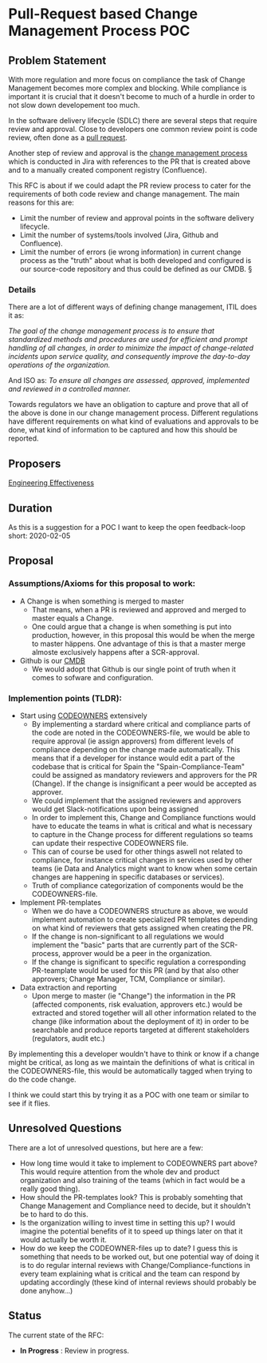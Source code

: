 # Pull-Request based Change Management Process POC

## Problem Statement

With more regulation and more focus on compliance the task of Change Management becomes more complex and blocking. 
While compliance is important it is crucial that it doesn't become to much of a hurdle in order to not slow down developement too much.

In the software delivery lifecycle (SDLC) there are several steps that require review and approval. 
Close to developers one common review point is code review, often done as a [pull request](https://help.github.com/en/github/collaborating-with-issues-and-pull-requests/about-pull-requests). 

Another step of review and approval is the [change management process](https://confluence.leovegas.com/display/PT/Change+Management) which is conducted in Jira with references to the PR that is created above and to a manually created component registry (Confluence). 

This RFC is about if we could adapt the PR review process to cater for the requirements of both code review and change management. 
The main reasons for this are: 
- Limit the number of review and approval points in the software delivery lifecycle.
- Limit the number of systems/tools involved (Jira, Github and Confluence).
- Limit the number of errors (ie wrong information) in current change process as the "truth" about what is both developed and configured is our source-code repository and thus could be defined as our CMDB.
§

### Details

There are a lot of different ways of defining change management, ITIL does it as: 

_The goal of the change management process is to ensure that standardized methods and procedures are used for efficient and prompt handling of all changes, in order to minimize the impact of change-related incidents upon service quality, and consequently improve the day-to-day operations of the organization._

And ISO as: 
_To ensure all changes are assessed, approved, implemented and reviewed in a controlled manner._

Towards regulators we have an obligation to capture and prove that all of the above is done in our change management process.
Different regulations have different requirements on what kind of evaluations and approvals to be done, what kind of information to be captured and how this should be reported. 

## Proposers

[Engineering Effectiveness](https://confluence.leovegas.com/display/PLAT/Engineering+Effectiveness)

## Duration

As this is a suggestion for a POC I want to keep the open feedback-loop short:
2020-02-05

## Proposal

### Assumptions/Axioms for this proposal to work:
- A Change is when something is merged to master
    - That means, when a PR is reviewed and approved and merged to master equals a Change. 
    - One could argue that a change is when something is put into production, however, in this proposal this would be when the merge to master häppens. One advantage of this is that a master merge almoste exclusively happens after a SCR-approval. 
- Github is our [CMDB](https://en.wikipedia.org/wiki/Configuration_management_database)
    - We would adopt that Github is our single point of truth when it comes to sofware and configuration. 

### Implemention points (TLDR):
- Start using [CODEOWNERS](https://help.github.com/en/github/creating-cloning-and-archiving-repositories/about-code-owners) extensively
    - By implementing a stardard where critical and compliance parts of the code are noted in the CODEOWNERS-file, we would be able to require approval (ie assign approvers) from different levels of compliance depending on the change made automatically. This means that if a developer for instance would edit a part of the codebase that is critical for Spain the "Spain-Compliance-Team" could be assigned as mandatory reviewers and approvers for the PR (Change). If the change is insignificant a peer would be accepted as approver.
    - We could implement that the assigned reviewers and approvers would get Slack-notifications upon being assigned
    - In order to implement this, Change and Compliance functions would have to educate the teams in what is critical and what is necessary to capture in the Change process for different regulations so teams can update their respective CODEOWNERS file. 
    - This can of course be used for other things aswell not related to compliance, for instance critical changes in services used by other teams (ie Data and Analytics might want to know when some certain changes are happening in specific databases or services).
    - Truth of compliance categorization of components would be the CODEOWNERS-file. 
- Implement PR-templates
    - When we do have a CODEOWNERS structure as above, we would implement automation to create specialized PR templates depending on what kind of reviewers that gets assigned when creating the PR. 
    - If the change is non-significant to all regulations we would implement the "basic" parts that are currently part of the SCR-process, approver would be a peer in the organization. 
    - If the change is significant to specific regulation a corresponding PR-teamplate would be used for this PR (and by that also other approvers; Change Manager, TCM, Compliance or similar).
- Data extraction and reporting
    - Upon merge to master (ie "Change") the information in the PR (affected components, risk evaluation, approvers etc.) would be extracted and stored together will all other information related to the change (like information about the deployment of it) in order to be searchable and produce reports targeted at different stakeholders (regulators, audit etc.)

By implementing this a developer wouldn't have to think or know if a change might be critical, as long as we maintain the definitions of what is critical in the CODEOWNERS-file, this would be automatically tagged when trying to do the code change. 

I think we could start this by trying it as a POC with one team or similar to see if it flies. 
 
## Unresolved Questions

There are a lot of unresolved questions, but here are a few:

- How long time would it take to implement to CODEOWNERS part above? This would require attention from the whole dev and product organization and also training of the teams (which in fact would be a really good thing).
- How should the PR-templates look? This is probably somehting that Change Management and Compliance need to decide, but it shouldn't be to hard to do this. 
- Is the organization willing to invest time in setting this up? I would imagine the potential benefits of it to speed up things later on that it would actually be worth it. 
- How do we keep the CODEOWNER-files up to date? I guess this is something that needs to be worked out, but one potential way of doing it is to do regular internal reviews with Change/Compliance-functions in every team explaining what is critical and the team can respond by updating accordingly (these kind of internal reviews should probably be done anyhow...) 

## Status

The current state of the RFC:

- **In Progress** : Review in progress.

